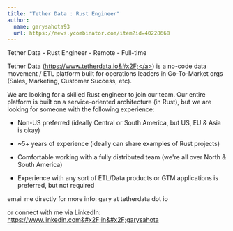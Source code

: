 ```yaml
---
title: "Tether Data : Rust Engineer"
author:
  name: garysahota93
  url: https://news.ycombinator.com/item?id=40228668
---
```

Tether Data - Rust Engineer - Remote - Full-time

Tether Data (<a href="https:&#x2F;&#x2F;www.tetherdata.io&#x2F;" rel="nofollow">https:&#x2F;&#x2F;www.tetherdata.io&#x2F;</a>) is a no-code data movement &#x2F; ETL platform built for operations leaders in Go-To-Market orgs (Sales, Marketing, Customer Success, etc).

We are looking for a skilled Rust engineer to join our team. Our entire platform is built on a service-oriented architecture (in Rust), but we are looking for someone with the following experience:

- Non-US preferred (ideally Central or South America, but US, EU &amp; Asia is okay)

- ~5+ years of experience (ideally can share examples of Rust projects)

- Comfortable working with a fully distributed team (we&#x27;re all over North &amp; South America)

- Experience with any sort of ETL&#x2F;Data products or GTM applications is preferred, but not required

email me directly for more info: gary at tetherdata dot io

or connect with me via LinkedIn: <a href="https:&#x2F;&#x2F;www.linkedin.com&#x2F;in&#x2F;garysahota" rel="nofollow">https:&#x2F;&#x2F;www.linkedin.com&#x2F;in&#x2F;garysahota</a>
